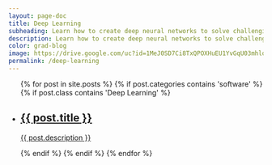 ```yaml
---
layout: page-doc
title: Deep Learning
subheading: Learn how to create deep neural networks to solve challenging problems.
description: Learn how to create deep neural networks to solve challenging problems.
color: grad-blog
image: https://drive.google.com/uc?id=1MeJ0SD7Ci8TxQPOXHuEU1YvGqU03mhlq
permalink: /deep-learning
---
```


<div class="home-container">
  <div class="home-articles">
    <div class="home-wrapper">
      <div class="page-holder">
        <ul>
        {% for post in site.posts %}
          {% if post.categories contains 'software' %}
            {% if post.class contains 'Deep Learning' %}
                <li>
                  <a class="post-link" href="{{ site.baseurl }}{{ post.url }}">
                    <div class="page-treasure-wrapper">
                      <div class="page-treasure-image" >
                        <div style="background-image: url('{{ post.image }}')"></div>
                      </div>
                      <div class="page-treasure">
                        <h2>{{ post.title }}</h2>
                        <p>{{ post.description }}</p>
                      </div>
                    </div>
                  </a>
                </li>
              {% endif %}
            {% endif %}
        {% endfor %}
        </ul>
      </div>
    </div>
  </div>
</div>
